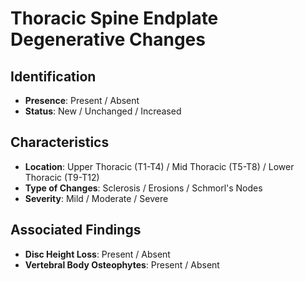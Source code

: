 # Thoracic Spine Endplate Degenerative Changes

## Identification

- **Presence**: Present / Absent
- **Status**: New / Unchanged / Increased

## Characteristics

- **Location**: Upper Thoracic (T1-T4) / Mid Thoracic (T5-T8) / Lower Thoracic (T9-T12)
- **Type of Changes**: Sclerosis / Erosions / Schmorl's Nodes
- **Severity**: Mild / Moderate / Severe

## Associated Findings

- **Disc Height Loss**: Present / Absent
- **Vertebral Body Osteophytes**: Present / Absent
